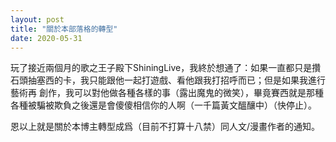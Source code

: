 ```yaml
---
layout: post
title: "關於本部落格的轉型"
date: 2020-05-31
---
```

玩了接近兩個月的歌之王子殿下ShiningLive，我終於想通了：如果一直都只是攢石頭抽塞西的卡，我只能跟他一起打遊戲、看他跟我打招呼而已；但是如果我進行藝術再
創作，我可以對他做各種各樣的事（露出魔鬼的微笑），畢竟賽西就是那種各種被騙被欺負之後還是會傻傻相信你的人啊（一千篇黃文醞釀中）（快停止）。

恩以上就是關於本博主轉型成爲（目前不打算十八禁）同人文/漫畫作者的通知。
